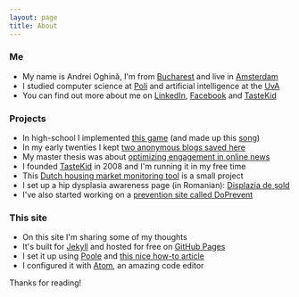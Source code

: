 ```yaml
---
layout: page
title: About
---
```


### Me

* My name is Andrei Oghină, I'm from [Bucharest](https://www.facebook.com/BucurestiOptimist/) and live in [Amsterdam](https://www.facebook.com/iamsterdam/)
* I studied computer science at [Poli](http://acs.pub.ro/en/) and artificial intelligence at the [UvA](http://gss.uva.nl/future-msc-students/information-sciences/content26/artificial-intelligence.html)
* You can find out more about me on [LinkedIn](https://nl.linkedin.com/in/andreioghina), [Facebook](https://www.facebook.com/andrei.oghina) and [TasteKid](https://www.tastekid.com/andrei)

### Projects

* In high-school I implemented [this game](/public/static/tank-site/) (and made up this [song](/public/static/psychedelic-solo.wav))
* In my early twenties I kept [two anonymous blogs saved here](/public/static/harmony-within-chaos.pdf)
* My master thesis was about [optimizing engagement in online news](/public/static/optimizing-engagement-in-online-news.pdf)
* I founded [TasteKid](http://www.tastekid.com) in 2008 and I'm running it in my free time
* This [Dutch housing market monitoring tool](http://propertrend.com) is a small project
* I set up a hip dysplasia awareness page (in Romanian): [Displazia de șold](http://displaziadesold.ro)
* I've also started working on a [prevention site called DoPrevent](http://doprevent.com)

### This site

* On this site I'm sharing some of my thoughts
* It's built for [Jekyll](http://jekyllrb.com) and hosted for free on [GitHub Pages](https://pages.github.com)
* I set it up using [Poole](https://github.com/poole/poole) and [this nice how-to article](http://joshualande.com/jekyll-github-pages-poole/)
* I configured it with [Atom](http://atom.io), an amazing code editor

Thanks for reading!
